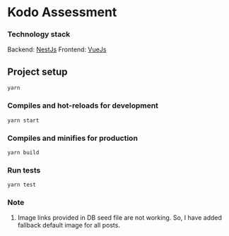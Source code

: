 # Kodo Assessment

### Technology stack
 Backend: [NestJs](https://nestjs.com/)
 Frontend: [VueJs](https://vuejs.org/)

## Project setup
```
yarn
```

### Compiles and hot-reloads for development
```
yarn start
```

### Compiles and minifies for production
```
yarn build
```

### Run tests
```
yarn test
```

### Note
1. Image links provided in DB seed file are not working. So, I have added fallback default image for all posts.
